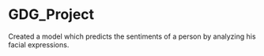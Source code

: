# GDG_Project
Created a model which predicts the sentiments of a person by analyzing his facial expressions.
